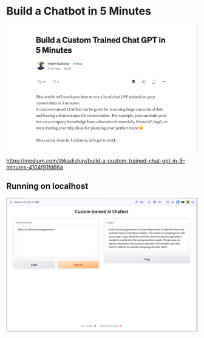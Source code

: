 # Build a Chatbot in 5 Minutes

![Alt text](<article.png>)

https://medium.com/@kadishay/build-a-custom-trained-chat-gpt-in-5-minutes-4104f91fd66a

## Running on localhost

![localhost](<localhost.png>)